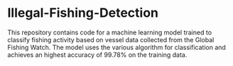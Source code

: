 # Illegal-Fishing-Detection
This repository contains code for a machine learning model trained to classify fishing activity based on vessel data collected from the Global Fishing Watch. The model uses the various algorithm for classification and achieves an highest accuracy of 99.78% on the training data.
